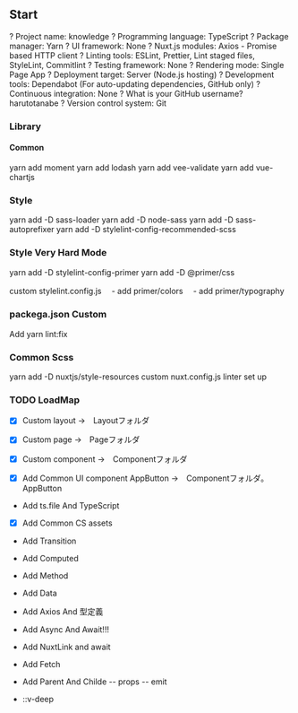 ## Start
? Project name: knowledge
? Programming language: TypeScript
? Package manager: Yarn
? UI framework: None
? Nuxt.js modules: Axios - Promise based HTTP client
? Linting tools: ESLint, Prettier, Lint staged files, StyleLint, Commitlint
? Testing framework: None
? Rendering mode: Single Page App
? Deployment target: Server (Node.js hosting)
? Development tools: Dependabot (For auto-updating dependencies, GitHub only)
? Continuous integration: None
? What is your GitHub username? harutotanabe
? Version control system: Git

### Library

#### Common
yarn add moment
yarn add lodash
yarn add vee-validate
yarn add vue-chartjs

### Style
yarn add -D sass-loader
yarn add -D node-sass
yarn add -D sass-autoprefixer
yarn add -D stylelint-config-recommended-scss

### Style Very Hard Mode

yarn add -D stylelint-config-primer
yarn add -D @primer/css

custom stylelint.config.js
　- add primer/colors 
　- add primer/typography 

### packega.json Custom

Add yarn lint:fix

### Common Scss

yarn add -D nuxtjs/style-resources
custom nuxt.config.js
linter set up

### TODO LoadMap

- [x] Custom layout 
  →　Layoutフォルダ
- [x] Custom page
  →　Pageフォルダ
- [x] Custom component
  →　Componentフォルダ

- [x] Add Common UI component AppButton
  →　Componentフォルダ。AppButton
- Add ts.file And TypeScript
- [X] Add Common CS assets

- Add Transition
- Add Computed
- Add Method
- Add Data
- Add Axios And 型定義
- Add Async And Await!!!
- Add NuxtLink and await 
- Add Fetch

- Add Parent And Childe
-- props
-- emit

- ::v-deep
